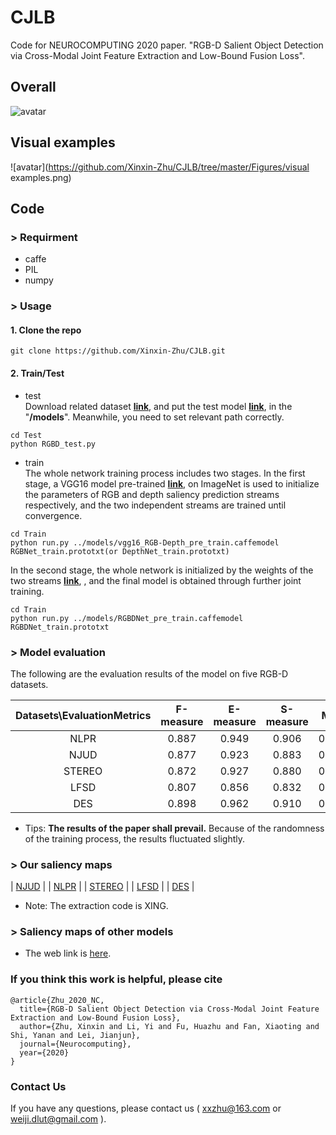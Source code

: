 # CJLB
Code for NEUROCOMPUTING 2020 paper. "RGB-D Salient Object Detection via Cross-Modal Joint Feature Extraction and Low-Bound Fusion Loss".
## Overall
![avatar](https://github.com/Xinxin-Zhu/CJLB/tree/master/Figures/overall.png)
## Visual examples
![avatar](https://github.com/Xinxin-Zhu/CJLB/tree/master/Figures/visual examples.png)

## Code

### > Requirment
+ caffe
+ PIL
+ numpy

### > Usage
#### 1. Clone the repo
```
git clone https://github.com/Xinxin-Zhu/CJLB.git
```
#### 2. Train/Test
+ test     
Download related dataset [**link**](https://github.com/jiwei0921/RGBD-SOD-datasets), and put the test model [**link**](https://github.com/jiwei0921/RGBD-SOD-datasets), in the "**/models**". Meanwhile, you need to set relevant path correctly.
```
cd Test
python RGBD_test.py
```
+ train     
The whole network training process includes two stages. In the first stage, a VGG16 model pre-trained [**link**](https://github.com/jiwei0921/RGBD-SOD-datasets), on ImageNet is used to initialize the parameters of RGB and depth saliency prediction streams respectively,
and the two independent streams are trained until convergence. 
```
cd Train
python run.py ../models/vgg16_RGB-Depth_pre_train.caffemodel RGBNet_train.prototxt(or DepthNet_train.prototxt)
```
In the second stage, the whole network is initialized by the weights of the two streams [**link**](https://github.com/jiwei0921/RGBD-SOD-datasets), , and the final model is obtained through further joint training.  
```
cd Train
python run.py ../models/RGBDNet_pre_train.caffemodel RGBDNet_train.prototxt
```   

### > Model evaluation

The following are the evaluation results of the model on five RGB-D datasets.

**Datasets\EvaluationMetrics**| F-measure | E-measure | S-measure | MAE |    
:-: | :-: | :-: | :-: | :-: |  
NLPR | 0.887 | 0.949 | 0.906 | 0.033 |  
NJUD | 0.877 | 0.923 | 0.883 | 0.056 |
STEREO | 0.872 | 0.927 | 0.880 | 0.055 |  
LFSD | 0.807 | 0.856 | 0.832 | 0.106 |
DES | 0.898 | 0.962 | 0.910 | 0.030 |
 
+ Tips: **The results of the paper shall prevail.** Because of the randomness of the training process, the results fluctuated slightly.

### > Our saliency maps  
| [NJUD](https://pan.baidu.com/s/15opVkn2QQ1DXttD2-h17AA)  |
| [NLPR](https://pan.baidu.com/s/1QHdWodsxknvXZb1YLDOUgA)  |
| [STEREO](https://pan.baidu.com/s/1UpUTEGS_1rayKwY5-LXKjw)  |
| [LFSD](https://pan.baidu.com/s/1G_x1g5ZaBTDNinS1IwOwgA)  |
| [DES](https://pan.baidu.com/s/1JJTWU9gObkvmEq0BVA57Qg)  |
+ Note:  The extraction code is XING.

### > Saliency maps of other models      
+ The web link is [here](http://dpfan.net/d3netbenchmark/).

### If you think this work is helpful, please cite
```
@article{Zhu_2020_NC, 
  title={RGB-D Salient Object Detection via Cross-Modal Joint Feature Extraction and Low-Bound Fusion Loss},
  author={Zhu, Xinxin and Li, Yi and Fu, Huazhu and Fan, Xiaoting and Shi, Yanan and Lei, Jianjun},
  journal={Neurocomputing},
  year={2020}
}
```
### Contact Us
If you have any questions, please contact us ( xxzhu@163.com or weiji.dlut@gmail.com ).
